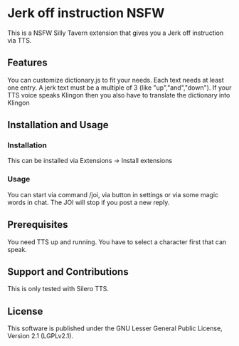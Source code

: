 # Jerk off instruction NSFW

This is a NSFW Silly Tavern extension that gives you a Jerk off instruction  via TTS.
## Features

You can customize dictionary.js to fit your needs. Each text needs at least one entry.
A jerk text must be a multiple of 3 (like "up","and","down").
If your TTS voice speaks Klingon then you also have to translate the dictionary into Klingon

## Installation and Usage

### Installation

This can be installed via Extensions -> Install extensions

### Usage

You can start via command /joi, via button in settings or via some magic words in chat.
The JOI will stop if you post a new reply.

## Prerequisites

You need TTS up and running. You have to select a character first that can speak.

## Support and Contributions

This is only tested with Silero TTS.

## License

This software is published under the GNU Lesser General Public License, Version 2.1 (LGPLv2.1).
